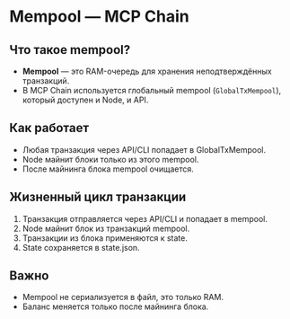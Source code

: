 # Mempool — MCP Chain

## Что такое mempool?
- **Mempool** — это RAM-очередь для хранения неподтверждённых транзакций.
- В MCP Chain используется глобальный mempool (`GlobalTxMempool`), который доступен и Node, и API.

## Как работает
- Любая транзакция через API/CLI попадает в GlobalTxMempool.
- Node майнит блоки только из этого mempool.
- После майнинга блока mempool очищается.

## Жизненный цикл транзакции
1. Транзакция отправляется через API/CLI и попадает в mempool.
2. Node майнит блок из транзакций mempool.
3. Транзакции из блока применяются к state.
4. State сохраняется в state.json.

## Важно
- Mempool не сериализуется в файл, это только RAM.
- Баланс меняется только после майнинга блока. 
